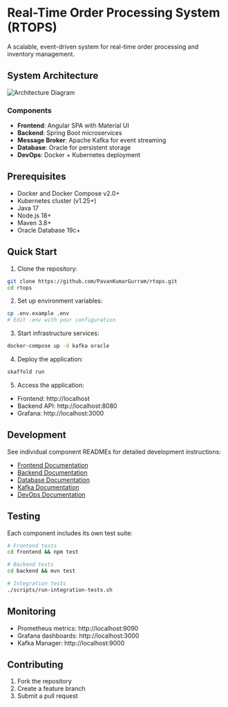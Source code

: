 # Real-Time Order Processing System (RTOPS)

A scalable, event-driven system for real-time order processing and inventory management.

## System Architecture

![Architecture Diagram](docs/images/architecture.png)

### Components
- **Frontend**: Angular SPA with Material UI
- **Backend**: Spring Boot microservices
- **Message Broker**: Apache Kafka for event streaming
- **Database**: Oracle for persistent storage
- **DevOps**: Docker + Kubernetes deployment

## Prerequisites

- Docker and Docker Compose v2.0+
- Kubernetes cluster (v1.25+)
- Java 17
- Node.js 18+
- Maven 3.8+
- Oracle Database 19c+

## Quick Start

1. Clone the repository:
```bash
git clone https://github.com/PavanKumarGurram/rtops.git
cd rtops
```

2. Set up environment variables:
```bash
cp .env.example .env
# Edit .env with your configuration
```

3. Start infrastructure services:
```bash
docker-compose up -d kafka oracle
```

4. Deploy the application:
```bash
skaffold run
```

5. Access the application:
- Frontend: http://localhost
- Backend API: http://localhost:8080
- Grafana: http://localhost:3000

## Development

See individual component READMEs for detailed development instructions:
- [Frontend Documentation](./frontend/README.md)
- [Backend Documentation](./backend/README.md)
- [Database Documentation](./docs/database/README.md)
- [Kafka Documentation](./docs/kafka/README.md)
- [DevOps Documentation](./docs/devops/README.md)

## Testing

Each component includes its own test suite:

```bash
# Frontend tests
cd frontend && npm test

# Backend tests
cd backend && mvn test

# Integration tests
./scripts/run-integration-tests.sh
```

## Monitoring

- Prometheus metrics: http://localhost:9090
- Grafana dashboards: http://localhost:3000
- Kafka Manager: http://localhost:9000

## Contributing

1. Fork the repository
2. Create a feature branch
3. Submit a pull request
